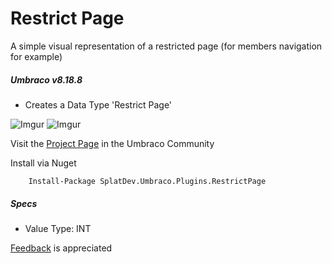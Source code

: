 # Restrict Page

A simple visual representation of a restricted page (for members navigation for example)

##### Umbraco v8.18.8

- Creates a Data Type 'Restrict Page'

![Imgur](https://i.imgur.com/lAwOljB.png)
![Imgur](https://i.imgur.com/wB8zyw2.png)


Visit the [Project Page](https://our.umbraco.org/projects/backoffice-extensions/restricted-page/) in the Umbraco Community

Install via Nuget

		Install-Package SplatDev.Umbraco.Plugins.RestrictPage

##### Specs
- Value Type: INT


[Feedback](mailto:feedback@splatdev.com) is appreciated
